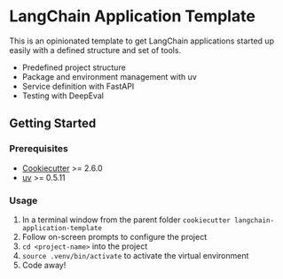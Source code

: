 # LangChain Application Template

This is an opinionated template to get LangChain applications started up easily with a defined structure and set of tools.

- Predefined project structure
- Package and environment management with uv
- Service definition with FastAPI
- Testing with DeepEval

## Getting Started

### Prerequisites

- [Cookiecutter](https://cookiecutter.readthedocs.io/en/stable/installation.html#install-cookiecutter) >= 2.6.0
- [uv](https://docs.astral.sh/uv/getting-started/installation/) >= 0.5.11

### Usage
1. In a terminal window from the parent folder `cookiecutter langchain-application-template`
2. Follow on-screen prompts to configure the project
3. `cd <project-name>` into the project
4. `source .venv/bin/activate` to activate the virtual environment
5. Code away! 